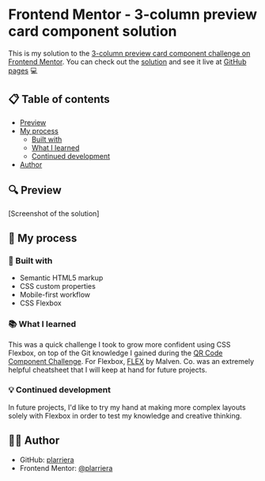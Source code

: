 # Frontend Mentor - 3-column preview card component solution

This is my solution to the [3-column preview card component challenge on Frontend Mentor](https://www.frontendmentor.io/challenges/3column-preview-card-component-pH92eAR2-). You can check out the [solution](#) and see it live at [GitHub pages](https://plarriera.github.io/3-column-preview-card/) 💻

## 📋 Table of contents

- [Preview](#preview)
- [My process](#my-process)
  - [Built with](#built-with)
  - [What I learned](#what-i-learned)
  - [Continued development](#continued-development)
- [Author](#author)

## 🔍 Preview

[Screenshot of the solution]

## 🌱 My process

### 🚀 Built with

- Semantic HTML5 markup
- CSS custom properties
- Mobile-first workflow
- CSS Flexbox

### 📚 What I learned

This was a quick challenge I took to grow more confident using CSS Flexbox, on top of the Git knowledge I gained during the [QR Code Component Challenge](https://github.com/plarriera/qr-code-component). For Flexbox, [FLEX](https://flexbox.malven.co/) by Malven. Co. was an extremely helpful cheatsheet that I will keep at hand for future projects.

### 💡 Continued development

In future projects, I'd like to try my hand at making more complex layouts solely with Flexbox in order to test my knowledge and creative thinking.

 ## 👩‍💻 Author

- GitHub: [plarriera](https://github.com/plarriera)
- Frontend Mentor: [@plarriera](https://www.frontendmentor.io/profile/plarriera)